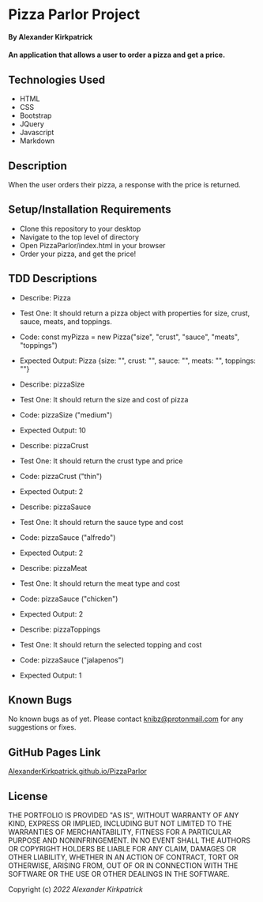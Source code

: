 # Pizza Parlor Project

#### By **Alexander Kirkpatrick**

#### An application that allows a user to order a pizza and get a price.

## Technologies Used

* HTML
* CSS
* Bootstrap
* JQuery
* Javascript
* Markdown

## Description

When the user orders their pizza, a response with the price is returned.

## Setup/Installation Requirements

* Clone this repository to your desktop
* Navigate to the top level of directory
* Open PizzaParlor/index.html in your browser
* Order your pizza, and get the price!

## TDD Descriptions

* Describe: Pizza 

* Test One: It should return a pizza object with properties for size, crust, sauce, meats, and toppings.
* Code: const myPizza = new Pizza("size", "crust", "sauce", "meats", "toppings")
* Expected Output: Pizza {size: "", crust: "", sauce: "", meats: "", toppings: ""}

* Describe: pizzaSize 

* Test One: It should return the size and cost of pizza
* Code: pizzaSize ("medium")
* Expected Output: 10

* Describe: pizzaCrust 

* Test One: It should return the crust type and price
* Code: pizzaCrust ("thin")
* Expected Output: 2

* Describe: pizzaSauce 

* Test One: It should return the sauce type and cost
* Code: pizzaSauce ("alfredo")
* Expected Output: 2

* Describe: pizzaMeat 

* Test One: It should return the meat type and cost
* Code: pizzaSauce ("chicken")
* Expected Output: 2

* Describe: pizzaToppings 

* Test One: It should return the selected topping and cost
* Code: pizzaSauce ("jalapenos")
* Expected Output: 1

## Known Bugs

No known bugs as of yet. Please contact knibz@protonmail.com for any suggestions or fixes.

## GitHub Pages Link

[AlexanderKirkpatrick.github.io/PizzaParlor](https://alexanderkirkpatrick.github.io/PizzaParlor/)

## License

THE PORTFOLIO IS PROVIDED "AS IS", WITHOUT WARRANTY OF ANY KIND, EXPRESS OR IMPLIED, INCLUDING BUT NOT LIMITED TO THE WARRANTIES OF MERCHANTABILITY, FITNESS FOR A PARTICULAR PURPOSE AND NONINFRINGEMENT. IN NO EVENT SHALL THE AUTHORS OR COPYRIGHT HOLDERS BE LIABLE FOR ANY CLAIM, DAMAGES OR OTHER LIABILITY, WHETHER IN AN ACTION OF CONTRACT, TORT OR OTHERWISE, ARISING FROM, OUT OF OR IN CONNECTION WITH THE SOFTWARE OR THE USE OR OTHER DEALINGS IN THE SOFTWARE.

Copyright (c) _2022_ _Alexander Kirkpatrick_

